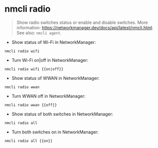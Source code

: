 # nmcli radio

> Show radio switches status or enable and disable switches.
> More information: <https://networkmanager.dev/docs/api/latest/nmcli.html>.
> See also: `nmcli agent`.

- Show status of Wi-Fi in NetworkManager:

`nmcli radio wifi`

- Turn Wi-Fi on|off in NetworkManager:

`nmcli radio wifi {{on|off}}`

- Show status of WWAN in NetworkManager:

`nmcli radio wwan`

- Turn WWAN off in NetworkManager:

`nmcli radio wwan {{off}}`

- Show status of both switches in NetworkManager:

`nmcli radio all`

- Turn both switches on in NetworkManager:

`nmcli radio all {{on}}`
